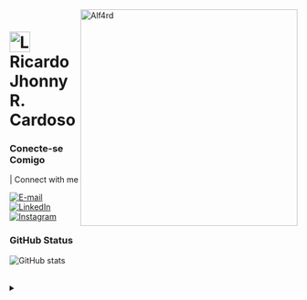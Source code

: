 <img align="right" alt="Alf4rd" height="380" src="https://screensaver123456gamers.on.drv.tw/home/alf4rd.png">

<h1>
    <a href="https://github.com/cardosokks/">
     <img align="center" alt="Logo Alf4rd" width="36px" src="https://screensaver123456gamers.on.drv.tw/home/scorpion.png"></a>
    <span>Ricardo Jhonny R. Cardoso</span>
</h1>

<h3 align="left">Conecte-se Comigo</h3> | Connect with me 

[![E-mail](https://img.shields.io/badge/-Email-000?style=for-the-badge&logo=microsoft-outlook&logoColor=FF00F6&color:FFF)](mailto:ricardo.estudos@hotmail.com)
[![LinkedIn](https://img.shields.io/badge/-LinkedIn-000?style=for-the-badge&logo=linkedin&logoColor=FF00F6&color:FFF)](https://www.linkedin.com/in/cardosokks/)
[![Instagram](https://img.shields.io/badge/-Instagram-000?style=for-the-badge&logo=instagram&logoColor=FF00F6&color:FFF)](https://www.instagram.com/cardosokks/)

<h3 align="left">GitHub Status</h3>

![GitHub stats](https://github-readme-stats-git-masterrstaa-rickstaa.vercel.app/api?username=cardosokks&hide_title=true&show_icons=true&include_all_commits=false&count_private=true&line_height=50&hide=issues&bg_color=000&title_color=04ff00&text_color=FFF&border_radius=3&border_color=ffe605&icon_color=ffe605)

<br>

<details align="left">
  <summary></summary> 

  <div align="right">Made with love by <a href="https://github.com/cardosokks">Alf4rd</a>.</div>

</details>
